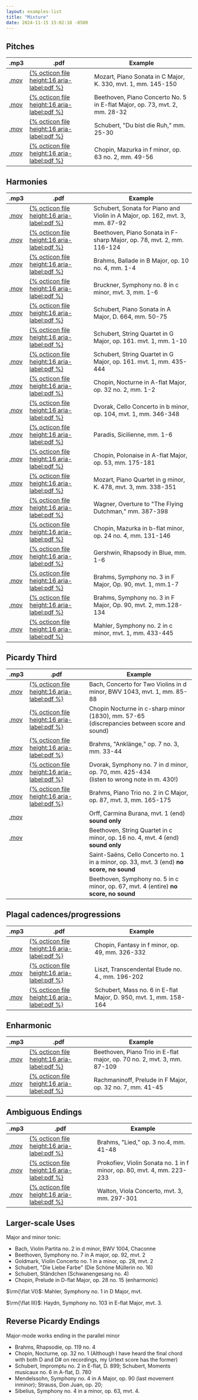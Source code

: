 ```yaml
---
layout: examples-list
title: "Mixture"
date: 2024-11-15 15:02:18 -0500
---
```


## Pitches

<table class="tablesaw tablesaw-stack" data-tablesaw-mode="stack">
  <thead>
    <tr>
      <th>.mp3</th>
      <th>.pdf</th>
      <th>Example</th>
    </tr>
  </thead>
  <tbody>
    <tr>
      <td><a href="19-mixture/mixa.mov">.mov</a></td>
      <td><a href="19-mixture/mixa.pdf"> {% octicon file height:16 aria-label:pdf %}</a></td>
      <td>Mozart, Piano Sonata in C Major, K. 330, mvt. 1, mm. 145-150</td>
    </tr>
    <tr>
      <td><a href="19-mixture/mixc.mov">.mov</a></td>
      <td><a href="19-mixture/mixc.pdf">{% octicon file height:16 aria-label:pdf %}</a></td>
      <td>Beethoven, Piano Concerto No. 5 in E-flat Major, op. 73, mvt. 2, mm. 28-32</td>
    </tr>
    <tr>
      <td><a href="19-mixture/mixd.mov">.mov</a></td>
      <td><a href="19-mixture/mixd.pdf">{% octicon file height:16 aria-label:pdf %}</a></td>
      <td>Schubert, &quot;Du bist die Ruh,&quot; mm. 25-30</td>
    </tr>
    <tr>
      <td><a href="19-mixture/mixf.mov">.mov</a></td>
      <td><a href="19-mixture/mixf.pdf">{% octicon file height:16 aria-label:pdf %}</a></td>
      <td>Chopin, Mazurka in f minor, op. 63 no. 2, mm. 49-56</td>
    </tr>

  </tbody>
</table>

## Harmonies

<table class="tablesaw tablesaw-stack" data-tablesaw-mode="stack">
  <thead>
    <tr>
      <th>.mp3</th>
      <th>.pdf</th>
      <th>Example</th>
    </tr>
  </thead>
  <tbody>
    <tr>
      <td><a href="19-mixture/mixh.mov">.mov</a></td>
      <td><a href="19-mixture/mixh.pdf">{% octicon file height:16 aria-label:pdf %}</a></td>
      <td>Schubert, Sonata for Piano and Violin in A Major, op.
        162, mvt. 3, mm. 87-92</td>
    </tr>
    <tr>
      <td><a href="19-mixture/mixi.mov">.mov</a></td>
      <td><a href="19-mixture/mixi.pdf">{% octicon file height:16 aria-label:pdf %}</a></td>
      <td>Beethoven, Piano Sonata in F-sharp Major, op. 78, mvt. 2, mm. 116-124</td>
    </tr>
    <tr>
      <td><a href="19-mixture/mixj.mov">.mov</a></td>
      <td><a href="19-mixture/mixj.pdf">{% octicon file height:16 aria-label:pdf %}</a></td>
      <td>Brahms, Ballade in B Major, op. 10 no. 4, mm. 1-4</td>
    </tr>
    <tr>
      <td><a href="19-mixture/mixk.mov">.mov</a></td>
      <td><a href="19-mixture/mixk.pdf">{% octicon file height:16 aria-label:pdf %}</a></td>
      <td>Bruckner, Symphony no. 8 in c minor, mvt. 3, mm. 1-6</td>
    </tr>
    <tr>
      <td><a href="19-mixture/mixl.mov">.mov</a></td>
      <td><a href="19-mixture/mixl.pdf">{% octicon file height:16 aria-label:pdf %}</a></td>
      <td>Schubert, Piano Sonata in A Major, D. 664, mm. 50-75</td>
    </tr>
    <tr>
      <td><a href="19-mixture/mixn.mov">.mov</a></td>
      <td><a href="19-mixture/mixn.pdf">{% octicon file height:16 aria-label:pdf %}</a></td>
      <td>Schubert, String Quartet in G Major, op. 161. mvt. 1, mm. 1-10</td>
    </tr>
    <tr>
      <td><a href="19-mixture/mixo.mov">.mov</a></td>
      <td><a href="19-mixture/mixo.pdf">{% octicon file height:16 aria-label:pdf %}</a></td>
      <td>Schubert, String Quartet in G Major, op. 161. mvt. 1, mm. 435-444</td>
    </tr>
    <tr>
      <td><a href="19-mixture/mixp.mov">.mov</a></td>
      <td><a href="19-mixture/mixp.pdf">{% octicon file height:16 aria-label:pdf %}</a></td>
      <td>Chopin, Nocturne in A-flat Major, op. 32 no. 2, mm. 1-2</td>
    </tr>
    <tr>
      <td><a href="19-mixture/mixq.mov">.mov</a></td>
      <td><a href="19-mixture/mixq.pdf">{% octicon file height:16 aria-label:pdf %}</a></td>
      <td>Dvorak, Cello Concerto in b minor, op. 104, mvt. 1, mm. 346-348</td>
    </tr>
    <tr>
      <td><a href="19-mixture/mixr.mov">.mov</a></td>
      <td><a href="19-mixture/mixr.pdf">{% octicon file height:16 aria-label:pdf %}</a></td>
      <td>Paradis, Sicilienne, mm. 1-6</td>
    </tr>
    <tr>
      <td><a href="19-mixture/mixs.mov">.mov</a></td>
      <td><a href="19-mixture/mixs.pdf">{% octicon file height:16 aria-label:pdf %}</a></td>
      <td>Chopin, Polonaise in A-flat Major, op. 53, mm. 175-181</td>
    </tr>
    <tr>
      <td><a href="19-mixture/mixt.mov">.mov</a></td>
      <td><a href="19-mixture/mixt.pdf">{% octicon file height:16 aria-label:pdf %}</a></td>
      <td>Mozart, Piano Quartet in g minor, K. 478, mvt. 3, mm. 338-351</td>
    </tr>
    <tr>
      <td><a href="19-mixture/mixu.mov">.mov</a></td>
      <td><a href="19-mixture/mixu.pdf">{% octicon file height:16 aria-label:pdf %}</a></td>
      <td>Wagner, Overture to &quot;The Flying Dutchman,&quot; mm. 387-398</td>
    </tr>
    <tr>
      <td><a href="19-mixture/mixv.mov">.mov</a></td>
      <td><a href="19-mixture/mixv.pdf">{% octicon file height:16 aria-label:pdf %}</a></td>
      <td>Chopin, Mazurka in b-flat minor, op. 24 no. 4, mm. 131-146</td>
    </tr>
    <tr>
      <td><a href="19-mixture/mixw.mov">.mov</a></td>
      <td><a href="19-mixture/mixw.pdf">{% octicon file height:16 aria-label:pdf %}</a></td>
      <td>Gershwin, Rhapsody in Blue, mm. 1-6</td>
    </tr>
    <tr>
      <td><a href="19-mixture/mixx.mov">.mov</a></td>
      <td><a href="19-mixture/mixx.pdf">{% octicon file height:16 aria-label:pdf %}</a></td>
      <td>Brahms, Symphony no. 3 in F Major, Op. 90, mvt. 1, mm.1-7</td>
    </tr>
    <tr>
      <td><a href="19-mixture/mixy.mov">.mov</a></td>
      <td><a href="19-mixture/mixy.pdf">{% octicon file height:16 aria-label:pdf %}</a></td>
      <td>Brahms, Symphony no. 3 in F Major, Op. 90, mvt. 2, mm.128-134</td>
    </tr>
    <tr>
      <td><a href="19-mixture/mixz.mov">.mov</a></td>
      <td><a href="19-mixture/mixz.pdf"> {% octicon file height:16 aria-label:pdf %}</a></td>
      <td>Mahler, Symphony no. 2 in c minor, mvt. 1, mm. 433-445</td>
    </tr>

  </tbody>
</table>

## Picardy Third

<table class="tablesaw tablesaw-stack" data-tablesaw-mode="stack">
  <thead>
    <tr>
      <th>.mp3</th>
      <th>.pdf</th>
      <th>Example</th>
    </tr>
  </thead>
  <tbody>
    <tr>
      <td><a href="19-mixture/mixa1.mov">.mov</a></td>
      <td><a href="19-mixture/mixa1.pdf"> {% octicon file height:16 aria-label:pdf %}</a></td>
      <td>Bach, Concerto for Two Violins in d minor, BWV 1043, mvt.
        1, mm. 85-88</td>
    </tr>
    <tr>
      <td><a href="19-mixture/mixb1.mov">.mov</a></td>
      <td><a href="19-mixture/mixb1.pdf">{% octicon file height:16 aria-label:pdf %}</a></td>
      <td>Chopin Nocturne in c-sharp minor (1830), mm. 57-65<br>
        (discrepancies between score and sound)</td>
    </tr>
    <tr>
      <td><a href="19-mixture/mixc1.mov">.mov</a></td>
      <td><a href="19-mixture/mixc1.pdf">{% octicon file height:16 aria-label:pdf %}</a></td>
      <td>Brahms, &quot;Ankl&auml;nge,&quot; op. 7 no. 3, mm. 33-44</td>
    </tr>
    <tr>
      <td><a href="19-mixture/mixd1.mov">.mov</a></td>
      <td><a href="19-mixture/mixd1.pdf">{% octicon file height:16 aria-label:pdf %}</a></td>
      <td>Dvorak, Symphony no. 7 in d minor, op. 70, mm. 425-434<br>
        (listen to wrong note in m. 430!)</td>
    </tr>
    <tr>
      <td><a href="19-mixture/mixe1.mov">.mov</a></td>
      <td><a href="19-mixture/mixe1.pdf">{% octicon file height:16 aria-label:pdf %}</a></td>
      <td>Brahms, Piano Trio no. 2 in C Major, op. 87, mvt. 3, mm. 165-175</td>
    </tr>
    <tr>
      <td><a href="19-mixture/mixg1.mov">.mov</a></td>
      <td></td>
      <td>Orff, Carmina Burana, mvt. 1 (end) <strong>sound only</strong></td>
    </tr>
    <tr>
      <td><a href="19-mixture/mixh1.mov">.mov</a></td>
      <td></td>
      <td>Beethoven, String Quartet in c minor, op. 16 no. 4, mvt. 4 (end) <strong>sound only</strong></td>
    </tr>
    <tr>
      <td></td>
      <td></td>
      <td>Saint-Sa&euml;ns, Cello Concerto no. 1 in a minor, op. 33, mvt.
          3 (end) <strong>no score, no sound</strong>
      </td>
    </tr>
    <tr>
      <td></td>
      <td></td>
      <td>Beethoven, Symphony no. 5 in c minor, op. 67, mvt. 4 (entire) <strong>no
          score, no sound</strong></td>
    </tr>

  </tbody>
</table>

## Plagal cadences/progressions

<table class="tablesaw tablesaw-stack" data-tablesaw-mode="stack">
  <thead>
    <tr>
      <th>.mp3</th>
      <th>.pdf</th>
      <th>Example</th>
    </tr>
  </thead>
  <tbody>
    <tr>
      <td><a href="19-mixture/mixk1.mov">.mov</a></td>
      <td><a href="19-mixture/mixk1.pdf"> {% octicon file height:16 aria-label:pdf %}</a></td>
      <td>Chopin, Fantasy in f minor, op. 49, mm. 326-332</td>
    </tr>
    <tr>
      <td><a href="19-mixture/mixl1.mov">.mov</a></td>
      <td><a href="19-mixture/mixl1.pdf">{% octicon file height:16 aria-label:pdf %}</a></td>
      <td>Liszt, Transcendental Etude no. 4., mm. 196-202</td>
    </tr>
    <tr>
      <td><a href="19-mixture/mixm1.mov">.mov</a> </td>
      <td><a href="19-mixture/mixm1.pdf">{% octicon file height:16 aria-label:pdf %}</a></td>
      <td>Schubert, Mass no. 6 in E-flat Major, D. 950, mvt. 1, mm. 158-164</td>
    </tr>

  </tbody>
</table>

## Enharmonic

<table class="tablesaw tablesaw-stack" data-tablesaw-mode="stack">
  <thead>
    <tr>
      <th>.mp3</th>
      <th>.pdf</th>
      <th>Example</th>
    </tr>
  </thead>
  <tbody>
    <tr>
      <td><a href="19-mixture/mixo1.mov">.mov</a></td>
      <td><a href="19-mixture/mixo1.pdf"> {% octicon file height:16 aria-label:pdf %}</a></td>
      <td>Beethoven, Piano Trio in E-flat major, op. 70 no. 2, mvt.
        3, mm. 87-109</td>
    </tr>
    <tr>
      <td><a href="mixture/mixp1.mov">.mov</a></td>
      <td><a href="19-mixture/mixp1.pdf">{% octicon file height:16 aria-label:pdf %}</a></td>
      <td>Rachmaninoff, Prelude in F Major, op. 32 no. 7, mm. 41-45</td>
    </tr>

  </tbody>
</table>

## Ambiguous Endings

<table class="tablesaw tablesaw-stack" data-tablesaw-mode="stack">
  <thead>
    <tr>
      <th>.mp3</th>
      <th>.pdf</th>
      <th>Example</th>
    </tr>
  </thead>
  <tbody>
    <tr>
      <td><a href="19-mixture/mixq1.mov">.mov</a></td>
      <td><a href="19-mixture/mixq1.pdf"> {% octicon file height:16 aria-label:pdf %}</a></td>
      <td>Brahms, &quot;Lied,&quot; op. 3 no.4, mm. 41-48</td>
    </tr>
    <tr>
      <td><a href="19-mixture/mixr1.mov">.mov</a></td>
      <td><a href="19-mixture/mixr1.pdf">{% octicon file height:16 aria-label:pdf %}</a></td>
      <td>Prokofiev, Violin Sonata no. 1 in f minor, op. 80, mvt. 4, mm. 223-233</td>
    </tr>
    <tr>
      <td><a href="19-mixture/mixs1.mov">.mov</a> </td>
      <td><a href="19-mixture/mixs1.pdf">{% octicon file height:16 aria-label:pdf %}</a></td>
      <td>Walton, Viola Concerto, mvt. 3, mm. 297-301</td>
    </tr>

  </tbody>
</table>

## Larger-scale Uses

Major and minor tonic:

-   Bach, Violin Partita no. 2 in d minor, BWV 1004, Chaconne
-   Beethoven, Symphony no. 7 in A major, op. 92, mvt. 2
-   Goldmark, Violin Concerto no. 1 in a minor, op. 28, mvt. 2
-   Schubert, &quot;Die Liebe Farbe&quot; (Die Sch&ouml;ne M&uuml;llerin no. 16)
-   Schubert, St&auml;ndchen (Schwanengesang no. 4)
-   Chopin, Prelude in D-flat Major, op. 28 no. 15 (enharmonic)

$\rm{\flat VI}$: Mahler, Symphony no. 1 in D Major, mvt.

$\rm{\flat III}$: Haydn, Symphony no. 103 in E-flat Major, mvt. 3.<br>

## Reverse Picardy Endings

Major-mode works ending in the parallel minor

-   Brahms, Rhapsodie, op. 119 no. 4
-   Chopin, Nocturne, op. 32 no. 1 (Although I have heard the final chord with both D and D# on recordings, my Urtext score has the former)
-   Schubert, Impromptu no. 2 in E-flat, D. 899; Schubert, Moments musicaux no. 6 in A-flat, D. 780
-   Mendelssohn, Symphony no. 4 in A Major, op. 90 (last movement inminor); Strauss, Don Juan, op. 20;
-   Sibelius, Symphony no. 4 in a minor, op. 63, mvt. 4.
